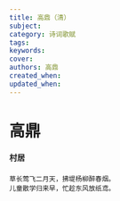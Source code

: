 ```yaml
---
title: 高鼎（清）
subject: 
category: 诗词歌赋
tags: 
keywords: 
cover: 
authors: 高鼎
created_when: 
updated_when: 
---
```


# 高鼎

#### 村居

```
草长莺飞二月天，拂堤杨柳醉春烟。
儿童散学归来早，忙趁东风放纸鸢。
```
